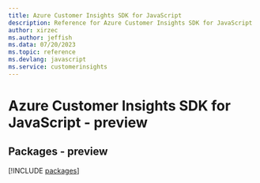 ```yaml
---
title: Azure Customer Insights SDK for JavaScript
description: Reference for Azure Customer Insights SDK for JavaScript
author: xirzec
ms.author: jeffish
ms.data: 07/20/2023
ms.topic: reference
ms.devlang: javascript
ms.service: customerinsights
---
```

# Azure Customer Insights SDK for JavaScript - preview
## Packages - preview
[!INCLUDE [packages](customer-insights-index.md)]